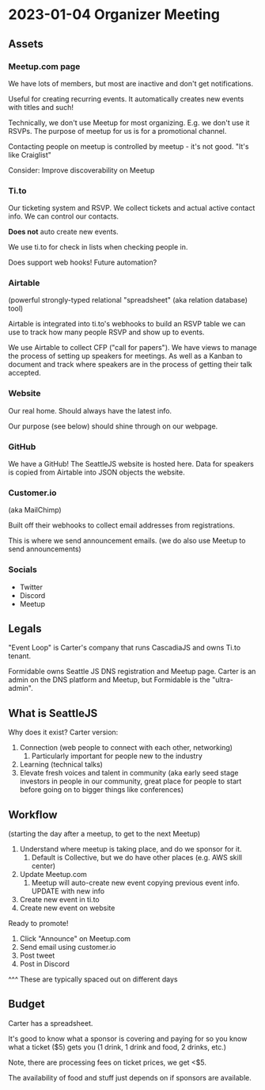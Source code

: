 # 2023-01-04 Organizer Meeting

## Assets

### Meetup.com page

We have lots of members, but most are inactive and don't get notifications.

Useful for creating recurring events. It automatically creates new events with titles and such!

Technically, we don't use Meetup for most organizing. E.g. we don't use it RSVPs. The purpose of meetup for us is for a promotional channel.

Contacting people on meetup is controlled by meetup - it's not good. "It's like Craiglist"

Consider: Improve discoverability on Meetup

### Ti.to

Our ticketing system and RSVP. We collect tickets and actual active contact info. We can control our contacts.

**Does not** auto create new events.

We use ti.to for check in lists when checking people in.

Does support web hooks! Future automation?

### Airtable

(powerful strongly-typed relational "spreadsheet" (aka relation database) tool)

Airtable is integrated into ti.to's webhooks to build an RSVP table we can use to track how many people RSVP and show up to events.

We use Airtable to collect CFP ("call for papers"). We have views to manage the process of setting up speakers for meetings. As well as a Kanban to document and track where speakers are in the process of getting their talk accepted.

### Website

Our real home. Should always have the latest info.

Our purpose (see below) should shine through on our webpage.

### GitHub

We have a GitHub! The SeattleJS website is hosted here. Data for speakers is copied from Airtable into JSON objects the website.

### Customer.io

(aka MailChimp)

Built off their webhooks to collect email addresses from registrations.

This is where we send announcement emails. (we do also use Meetup to send announcements)

### Socials

- Twitter
- Discord
- Meetup

## Legals

"Event Loop" is Carter's company that runs CascadiaJS and owns Ti.to tenant.

Formidable owns Seattle JS DNS registration and Meetup page. Carter is an admin on the DNS platform and Meetup, but Formidable is the "ultra-admin".

## What is SeattleJS

Why does it exist? Carter version:

1. Connection (web people to connect with each other, networking)
   1. Particularly important for people new to the industry
2. Learning (technical talks)
3. Elevate fresh voices and talent in community (aka early seed stage investors in people in our community, great place for people to start before going on to bigger things like conferences)

## Workflow

(starting the day after a meetup, to get to the next Meetup)

1. Understand where meetup is taking place, and do we sponsor for it.
   1. Default is Collective, but we do have other places (e.g. AWS skill center)
2. Update Meetup.com
   1. Meetup will auto-create new event copying previous event info. UPDATE with new info
3. Create new event in ti.to
4. Create new event on website

Ready to promote!

1. Click "Announce" on Meetup.com
2. Send email using customer.io
3. Post tweet
4. Post in Discord

^^^ These are typically spaced out on different days

## Budget

Carter has a spreadsheet.

It's good to know what a sponsor is covering and paying for so you know what a ticket ($5) gets you (1 drink, 1 drink and food, 2 drinks, etc.)

Note, there are processing fees on ticket prices, we get <$5.

The availability of food and stuff just depends on if sponsors are available.

